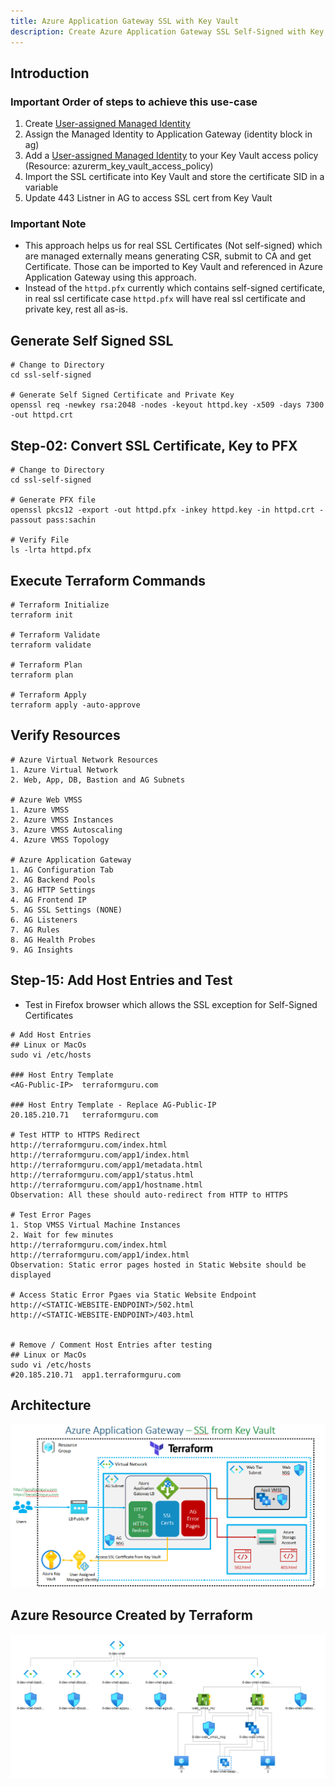 ```yaml
---
title: Azure Application Gateway SSL with Key Vault
description: Create Azure Application Gateway SSL Self-Signed with Key Vault using Terraform
---
```

## Introduction
### Important Order of steps to achieve this use-case
1. Create [User-assigned Managed Identity](https://docs.microsoft.com/en-us/azure/active-directory/managed-identities-azure-resources/overview#how-can-i-use-managed-identities-for-azure-resources)
2. Assign the Managed Identity to Application Gateway (identity block in ag)
3. Add a [User-assigned Managed Identity](https://docs.microsoft.com/en-us/azure/active-directory/managed-identities-azure-resources/overview#how-can-i-use-managed-identities-for-azure-resources) to your Key Vault access policy (Resource: azurerm_key_vault_access_policy)
4. Import the SSL certificate into Key Vault and store the certificate SID in a variable
5. Update 443 Listner in AG to access SSL cert from Key Vault
### Important Note
- This approach helps us for real SSL Certificates (Not self-signed) which are managed externally means generating CSR, submit to CA and get Certificate. Those can be imported to Key Vault and referenced in Azure Application Gateway using this approach. 
- Instead of the `httpd.pfx` currently which contains self-signed certificate, in real ssl certificate case `httpd.pfx` will have real ssl certificate and private key, rest all as-is. 




##  Generate Self Signed SSL
```t
# Change to Directory
cd ssl-self-signed

# Generate Self Signed Certificate and Private Key
openssl req -newkey rsa:2048 -nodes -keyout httpd.key -x509 -days 7300 -out httpd.crt
```

## Step-02: Convert SSL Certificate, Key to PFX
```t
# Change to Directory
cd ssl-self-signed

# Generate PFX file
openssl pkcs12 -export -out httpd.pfx -inkey httpd.key -in httpd.crt -passout pass:sachin

# Verify File
ls -lrta httpd.pfx
```

##  Execute Terraform Commands
```t
# Terraform Initialize
terraform init

# Terraform Validate
terraform validate

# Terraform Plan
terraform plan

# Terraform Apply
terraform apply -auto-approve
```

##  Verify Resources
```t
# Azure Virtual Network Resources
1. Azure Virtual Network
2. Web, App, DB, Bastion and AG Subnets

# Azure Web VMSS
1. Azure VMSS
2. Azure VMSS Instances
3. Azure VMSS Autoscaling
4. Azure VMSS Topology

# Azure Application Gateway
1. AG Configuration Tab
2. AG Backend Pools
3. AG HTTP Settings
4. AG Frontend IP
5. AG SSL Settings (NONE)
6. AG Listeners
7. AG Rules
8. AG Health Probes
9. AG Insights

```

## Step-15: Add Host Entries and Test
- Test in Firefox browser which allows the SSL exception for Self-Signed Certificates
```t
# Add Host Entries
## Linux or MacOs
sudo vi /etc/hosts

### Host Entry Template
<AG-Public-IP>  terraformguru.com

### Host Entry Template - Replace AG-Public-IP
20.185.210.71   terraformguru.com

# Test HTTP to HTTPS Redirect
http://terraformguru.com/index.html
http://terraformguru.com/app1/index.html
http://terraformguru.com/app1/metadata.html
http://terraformguru.com/app1/status.html
http://terraformguru.com/app1/hostname.html
Observation: All these should auto-redirect from HTTP to HTTPS

# Test Error Pages
1. Stop VMSS Virtual Machine Instances
2. Wait for few minutes
http://terraformguru.com/index.html
http://terraformguru.com/app1/index.html
Observation: Static error pages hosted in Static Website should be displayed 

# Access Static Error Pgaes via Static Website Endpoint
http://<STATIC-WEBSITE-ENDPOINT>/502.html
http://<STATIC-WEBSITE-ENDPOINT>/403.html


# Remove / Comment Host Entries after testing 
## Linux or MacOs
sudo vi /etc/hosts
#20.185.210.71  app1.terraformguru.com
```
## Architecture
![Alt text](arch/arch.PNG?raw=true "Demo")

## Azure Resource Created by Terraform
![Alt text](arch/resources.PNG?raw=true "Demo")





